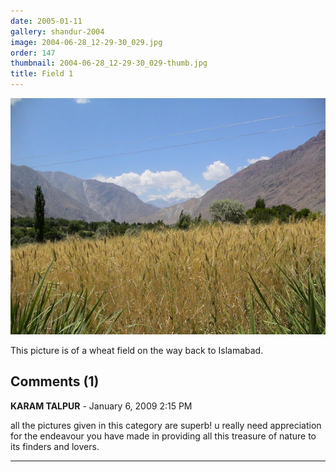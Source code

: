 ```yaml
---
date: 2005-01-11
gallery: shandur-2004
image: 2004-06-28_12-29-30_029.jpg
order: 147
thumbnail: 2004-06-28_12-29-30_029-thumb.jpg
title: Field 1
---
```


![Field 1](./2004-06-28_12-29-30_029.jpg)

This picture is of a wheat field on the way back to Islamabad.

<div id="comments">

## Comments (1)

**KARAM TALPUR** - January  6, 2009  2:15 PM

all the pictures given in this category are superb! u really need appreciation for the endeavour you have made in providing all this treasure of nature to its finders and lovers.

---

</div>